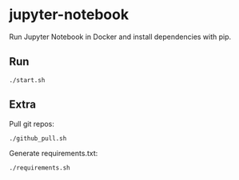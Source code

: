 # jupyter-notebook

Run Jupyter Notebook in Docker and install dependencies with pip.

## Run

```
./start.sh
```

## Extra

Pull git repos:

```
./github_pull.sh
```

Generate requirements.txt:

```
./requirements.sh
```


